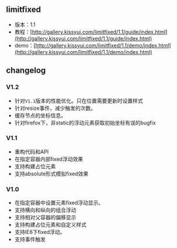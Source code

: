 ## limitfixed

* 版本：1.1
* 教程：[http://gallery.kissyui.com/limitfixed/1.1/guide/index.html](http://gallery.kissyui.com/limitfixed/1.1/guide/index.html)
* demo：[http://gallery.kissyui.com/limitfixed/1.1/demo/index.html](http://gallery.kissyui.com/limitfixed/1.1/demo/index.html)

## changelog

### V1.2
* 针对`V1.1`版本的性能优化。只在位置需要更新时设置样式
* 针对resize事件，减少触发的次数。
* 缓存节点的坐标信息。
* 针对firefox下，非static的浮动元素获取初始坐标有误的bugfix

### V1.1

* 重构代码和API
* 在指定容器内部fixed浮动效果
* 支持构建占位元素
* 支持absolute形式模拟fixed效果

### V1.0

* 在指定容器中设置元素fixed浮动显示。
* 支持横向和纵向的组合浮动
* 支持相对父容器的偏移显示
* 支持构建占位元素和自定义样式
* 支持IE6下fixed浮动。
* 支持事件触发
